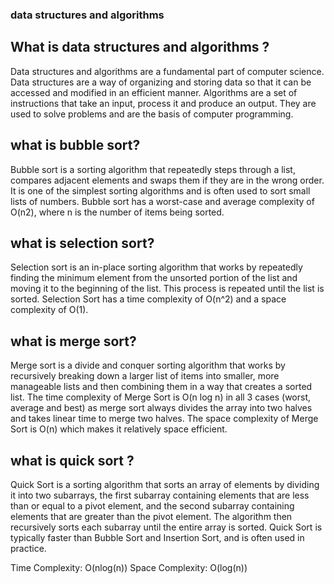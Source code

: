 ### data structures and algorithms

## What is data structures and algorithms ?

Data structures and algorithms are a fundamental part of computer science. Data structures are a way of organizing and storing data so that it can be accessed and modified in an efficient manner. Algorithms are a set of instructions that take an input, process it and produce an output. They are used to solve problems and are the basis of computer programming.

## what is bubble sort?

Bubble sort is a sorting algorithm that repeatedly steps through a list, compares adjacent elements and swaps them if they are in the wrong order. It is one of the simplest sorting algorithms and is often used to sort small lists of numbers. Bubble sort has a worst-case and average complexity of O(n2), where n is the number of items being sorted.

## what is selection sort?

Selection sort is an in-place sorting algorithm that works by repeatedly finding the minimum element from the unsorted portion of the list and moving it to the beginning of the list. This process is repeated until the list is sorted.
Selection Sort has a time complexity of O(n^2) and a space complexity of O(1).

## what is merge sort?

Merge sort is a divide and conquer sorting algorithm that works by recursively breaking down a larger list of items into smaller, more manageable lists and then combining them in a way that creates a sorted list. The time complexity of Merge Sort is O(n log n) in all 3 cases (worst, average and best) as merge sort always divides the array into two halves and takes linear time to merge two halves. The space complexity of Merge Sort is O(n) which makes it relatively space efficient.

## what is quick sort ?

Quick Sort is a sorting algorithm that sorts an array of elements by dividing it into two subarrays, the first subarray containing elements that are less than or equal to a pivot element, and the second subarray containing elements that are greater than the pivot element. The algorithm then recursively sorts each subarray until the entire array is sorted. Quick Sort is typically faster than Bubble Sort and Insertion Sort, and is often used in practice.

Time Complexity: O(nlog(n))
Space Complexity: O(log(n))

## 
